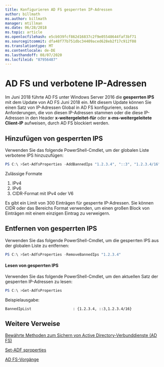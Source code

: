 ```yaml
---
title: Konfigurieren AD FS gesperrten IP-Adressen
author: billmath
ms.author: billmath
manager: mtillman
ms.date: 06/28/2018
ms.topic: article
ms.openlocfilehash: e5cb939fcf862d16837c2f9e05548644faf3bf71
ms.sourcegitcommit: dfa48f77b751dbc34409aced628eb2f17c912f08
ms.translationtype: MT
ms.contentlocale: de-DE
ms.lasthandoff: 08/07/2020
ms.locfileid: "87956487"
---
```

# <a name="ad-fs-and-banned-ip-addresses"></a>AD FS und verbotene IP-Adressen


Im Juni 2018 führte AD FS unter Windows Server 2016 die **gesperrten IPS** mit dem Update von AD FS Juni 2018 ein.  Mit diesem Update können Sie einen Satz von IP-Adressen Global in AD FS konfigurieren, sodass Anforderungen, die von diesen IP-Adressen stammen oder die diese IP-Adressen in den Header **x-weitergeleitet-für** oder **x-ms-weitergeleitete Client-IP** aufweisen, durch AD FS blockiert werden.

## <a name="adding-banned-ips"></a>Hinzufügen von gesperrten IPS
Verwenden Sie das folgende PowerShell-Cmdlet, um der globalen Liste verbotene IPS hinzuzufügen:

``` powershell
PS C:\ >Set-AdfsProperties -AddBannedIps "1.2.3.4", "::3", "1.2.3.4/16"
```

Zulässige Formate

1.  IPv4
2.  IPv6
3.  CIDR-Format mit IPv4 oder V6

Es gibt ein Limit von 300 Einträgen für gesperrte IP-Adressen. Sie können CIDR oder das Bereichs Format verwenden, um einen großen Block von Einträgen mit einem einzigen Eintrag zu verweigern.

## <a name="removing-banned-ips"></a>Entfernen von gesperrten IPS
Verwenden Sie das folgende PowerShell-Cmdlet, um die gesperrten IPS aus der globalen Liste zu entfernen:

``` powershell
PS C:\ >Set-AdfsProperties -RemoveBannedIps "1.2.3.4"
```

#### <a name="read-banned-ips"></a>Lesen von gesperrten IPS
Verwenden Sie das folgende PowerShell-Cmdlet, um den aktuellen Satz der gesperrten IP-Adressen zu lesen:

``` powershell
PS C:\ >Get-AdfsProperties
```

Beispielausgabe:

```
BannedIpList                   : {1.2.3.4, ::3,1.2.3.4/16}
```



## <a name="additional-references"></a>Weitere Verweise
[Bewährte Methoden zum Sichern von Active Directory-Verbunddienste (AD FS)](../../ad-fs/deployment/best-practices-securing-ad-fs.md)

[Set-ADF sproperties](/powershell/module/adfs/set-adfsproperties?view=win10-ps)

[AD FS-Vorgänge](../ad-fs-operations.md)
